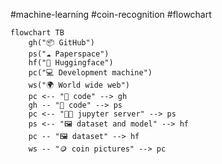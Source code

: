 #machine-learning #coin-recognition #flowchart
```mermaid
flowchart TB
	gh("📦 GitHub")
	ps("☁️ Paperspace")
	hf("🤗 Huggingface")
	pc("💻 Development machine")
	ws("🌍 World wide web")
	pc <-- "💾 code" --> gh
	gh -- "💾 code" --> ps
	pc <-- "🧑‍💻 jupyter server" --> ps
	ps <-- "🖼️ dataset and model" --> hf
	pc -- "🖼️ dataset" --> hf
	ws -- "🪙 coin pictures" --> pc
```


